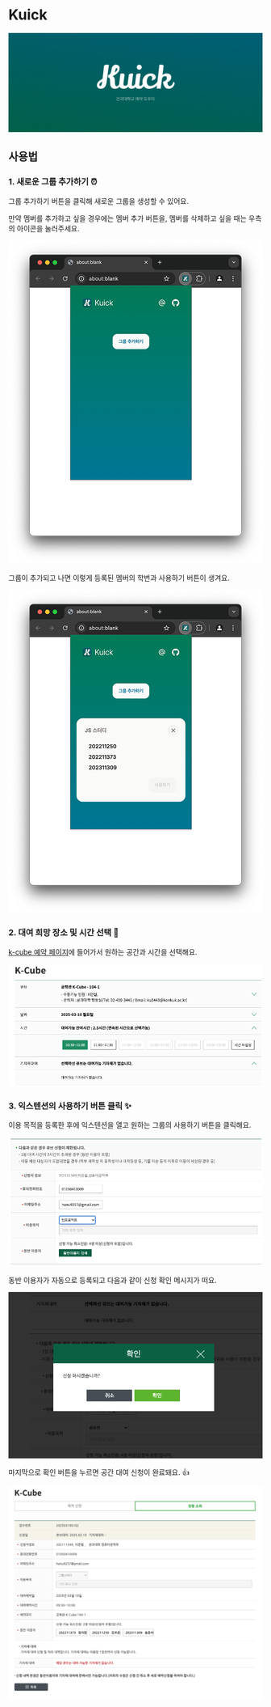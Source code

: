 # Kuick

![Banner](assets/banner.png)

## 사용법

### 1. 새로운 그룹 추가하기 ⏰

그룹 추가하기 버튼을 클릭해 새로운 그룹을 생성할 수 있어요.

만약 멤버를 추가하고 싶을 경우에는 멤버 추가 버튼을, 멤버를 삭제하고 싶을 때는 우측의 아이콘을 눌러주세요.

![그룹 추가 버튼 클릭](assets/image-1.png)

그룹이 추가되고 나면 이렇게 등록된 멤버의 학번과 사용하기 버튼이 생겨요.

![추가된 그룹 사진](assets/image-2.png)

### 2. 대여 희망 장소 및 시간 선택 🧭

[k-cube 예약 페이지](https://wein.konkuk.ac.kr/ptfol/cmnt/cube/findUseInfo.do)에 들어가서 원하는 공간과 시간을 선택해요.

![](assets/image-3.png)

### 3. 익스텐션의 사용하기 버튼 클릭 ✨

이용 목적을 등록한 후에 익스텐션을 열고 원하는 그룹의 사용하기 버튼을 클릭해요.

![이용 목적 등록](assets/image-4.png)

동반 이용자가 자동으로 등록되고 다음과 같이 신청 확인 메시지가 떠요.

![신청 확인](assets/image-5.png)

마지막으로 확인 버튼을 누르면 공간 대여 신청이 완료돼요. 👍

![신청 결과 조회](assets/image-6.png)
